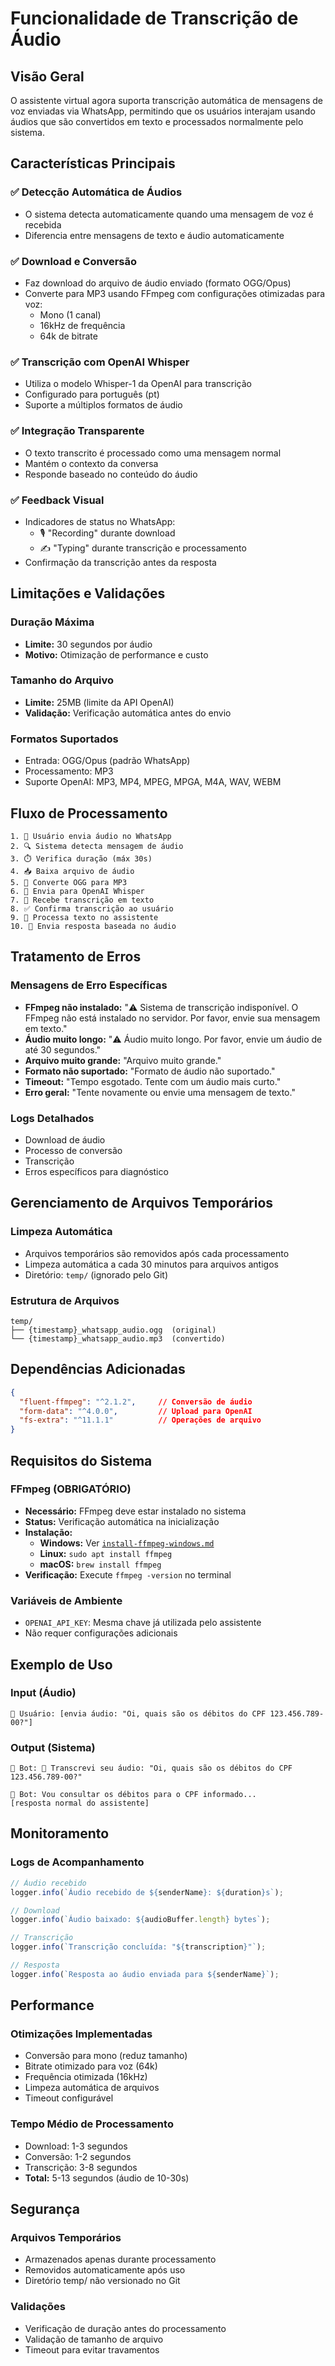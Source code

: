 # Funcionalidade de Transcrição de Áudio

## Visão Geral

O assistente virtual agora suporta transcrição automática de mensagens de voz enviadas via WhatsApp, permitindo que os usuários interajam usando áudios que são convertidos em texto e processados normalmente pelo sistema.

## Características Principais

### ✅ Detecção Automática de Áudios
- O sistema detecta automaticamente quando uma mensagem de voz é recebida
- Diferencia entre mensagens de texto e áudio automaticamente

### ✅ Download e Conversão
- Faz download do arquivo de áudio enviado (formato OGG/Opus)
- Converte para MP3 usando FFmpeg com configurações otimizadas para voz:
  - Mono (1 canal)
  - 16kHz de frequência
  - 64k de bitrate

### ✅ Transcrição com OpenAI Whisper
- Utiliza o modelo Whisper-1 da OpenAI para transcrição
- Configurado para português (pt)
- Suporte a múltiplos formatos de áudio

### ✅ Integração Transparente
- O texto transcrito é processado como uma mensagem normal
- Mantém o contexto da conversa
- Responde baseado no conteúdo do áudio

### ✅ Feedback Visual
- Indicadores de status no WhatsApp:
  - 🎙️ "Recording" durante download
  - ✍️ "Typing" durante transcrição e processamento
- Confirmação da transcrição antes da resposta

## Limitações e Validações

### Duração Máxima
- **Limite:** 30 segundos por áudio
- **Motivo:** Otimização de performance e custo

### Tamanho do Arquivo
- **Limite:** 25MB (limite da API OpenAI)
- **Validação:** Verificação automática antes do envio

### Formatos Suportados
- Entrada: OGG/Opus (padrão WhatsApp)
- Processamento: MP3
- Suporte OpenAI: MP3, MP4, MPEG, MPGA, M4A, WAV, WEBM

## Fluxo de Processamento

```
1. 📱 Usuário envia áudio no WhatsApp
2. 🔍 Sistema detecta mensagem de áudio
3. ⏱️ Verifica duração (máx 30s)
4. 📥 Baixa arquivo de áudio
5. 🔄 Converte OGG para MP3
6. 🤖 Envia para OpenAI Whisper
7. 📝 Recebe transcrição em texto
8. ✅ Confirma transcrição ao usuário
9. 🧠 Processa texto no assistente
10. 💬 Envia resposta baseada no áudio
```

## Tratamento de Erros

### Mensagens de Erro Específicas
- **FFmpeg não instalado:** "⚠️ Sistema de transcrição indisponível. O FFmpeg não está instalado no servidor. Por favor, envie sua mensagem em texto."
- **Áudio muito longo:** "⚠️ Áudio muito longo. Por favor, envie um áudio de até 30 segundos."
- **Arquivo muito grande:** "Arquivo muito grande."
- **Formato não suportado:** "Formato de áudio não suportado."
- **Timeout:** "Tempo esgotado. Tente com um áudio mais curto."
- **Erro geral:** "Tente novamente ou envie uma mensagem de texto."

### Logs Detalhados
- Download de áudio
- Processo de conversão
- Transcrição
- Erros específicos para diagnóstico

## Gerenciamento de Arquivos Temporários

### Limpeza Automática
- Arquivos temporários são removidos após cada processamento
- Limpeza automática a cada 30 minutos para arquivos antigos
- Diretório: `temp/` (ignorado pelo Git)

### Estrutura de Arquivos
```
temp/
├── {timestamp}_whatsapp_audio.ogg  (original)
└── {timestamp}_whatsapp_audio.mp3  (convertido)
```

## Dependências Adicionadas

```json
{
  "fluent-ffmpeg": "^2.1.2",     // Conversão de áudio
  "form-data": "^4.0.0",         // Upload para OpenAI
  "fs-extra": "^11.1.1"          // Operações de arquivo
}
```

## Requisitos do Sistema

### FFmpeg (OBRIGATÓRIO)
- **Necessário:** FFmpeg deve estar instalado no sistema
- **Status:** Verificação automática na inicialização
- **Instalação:**
  - **Windows:** Ver [`install-ffmpeg-windows.md`](install-ffmpeg-windows.md)
  - **Linux:** `sudo apt install ffmpeg`
  - **macOS:** `brew install ffmpeg`
- **Verificação:** Execute `ffmpeg -version` no terminal

### Variáveis de Ambiente
- `OPENAI_API_KEY`: Mesma chave já utilizada pelo assistente
- Não requer configurações adicionais

## Exemplo de Uso

### Input (Áudio)
```
👤 Usuário: [envia áudio: "Oi, quais são os débitos do CPF 123.456.789-00?"]
```

### Output (Sistema)
```
🤖 Bot: 🎤 Transcrevi seu áudio: "Oi, quais são os débitos do CPF 123.456.789-00?"

🤖 Bot: Vou consultar os débitos para o CPF informado...
[resposta normal do assistente]
```

## Monitoramento

### Logs de Acompanhamento
```javascript
// Áudio recebido
logger.info(`Áudio recebido de ${senderName}: ${duration}s`);

// Download
logger.info(`Áudio baixado: ${audioBuffer.length} bytes`);

// Transcrição
logger.info(`Transcrição concluída: "${transcription}"`);

// Resposta
logger.info(`Resposta ao áudio enviada para ${senderName}`);
```

## Performance

### Otimizações Implementadas
- Conversão para mono (reduz tamanho)
- Bitrate otimizado para voz (64k)
- Frequência otimizada (16kHz)
- Limpeza automática de arquivos
- Timeout configurável

### Tempo Médio de Processamento
- Download: 1-3 segundos
- Conversão: 1-2 segundos
- Transcrição: 3-8 segundos
- **Total:** 5-13 segundos (áudio de 10-30s)

## Segurança

### Arquivos Temporários
- Armazenados apenas durante processamento
- Removidos automaticamente após uso
- Diretório temp/ não versionado no Git

### Validações
- Verificação de duração antes do processamento
- Validação de tamanho de arquivo
- Timeout para evitar travamentos
